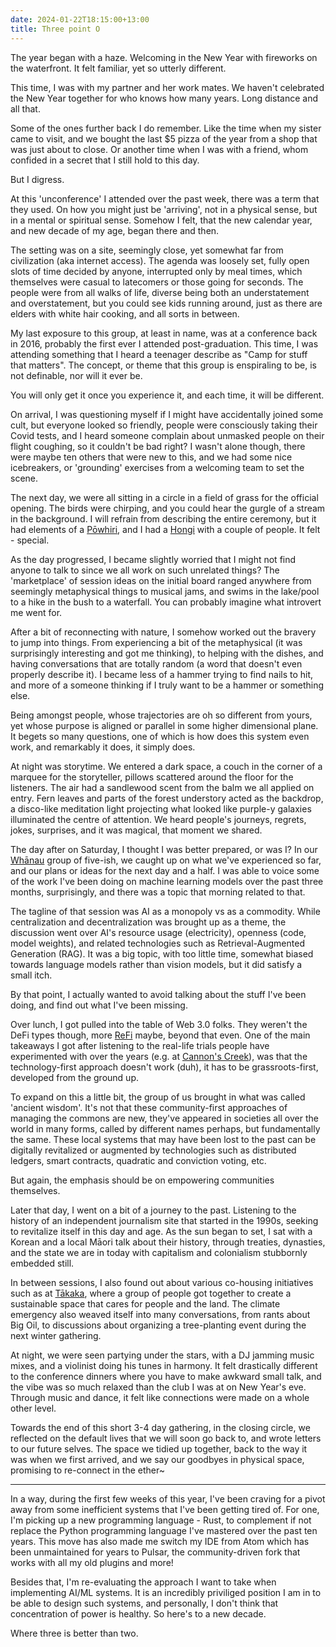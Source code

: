 ```yaml
---
date: 2024-01-22T18:15:00+13:00
title: Three point O
---
```


The year began with a haze.
Welcoming in the New Year with fireworks on the waterfront.
It felt familiar, yet so utterly different.

This time, I was with my partner and her work mates.
We haven't celebrated the New Year together for who knows how many years.
Long distance and all that.

Some of the ones further back I do remember.
Like the time when my sister came to visit, and we bought the last $5 pizza of the year from a shop that was just about to close.
Or another time when I was with a friend, whom confided in a secret that I still hold to this day.

But I digress.

At this 'unconference' I attended over the past week, there was a term that they used.
On how you might just be 'arriving', not in a physical sense, but in a mental or spiritual sense.
Somehow I felt, that the new calendar year, and new decade of my age, began there and then.

The setting was on a site, seemingly close, yet somewhat far from civilization (aka internet access).
The agenda was loosely set, fully open slots of time decided by anyone, interrupted only by meal times, which themselves were casual to latecomers or those going for seconds.
The people were from all walks of life, diverse being both an understatement and overstatement, but you could see kids running around, just as there are elders with white hair cooking, and all sorts in between.

My last exposure to this group, at least in name, was at a conference back in 2016, probably the first ever I attended post-graduation.
This time, I was attending something that I heard a teenager describe as "Camp for stuff that matters".
The concept, or theme that this group is enspiraling to be, is not definable, nor will it ever be.

You will only get it once you experience it, and each time, it will be different.

On arrival, I was questioning myself if I might have accidentally joined some cult, but everyone looked so friendly, people were consciously taking their Covid tests, and I heard someone complain about unmasked people on their flight coughing, so it couldn't be bad right?
I wasn't alone though, there were maybe ten others that were new to this, and we had some nice icebreakers, or 'grounding' exercises from a welcoming team to set the scene.

The next day, we were all sitting in a circle in a field of grass for the official opening.
The birds were chirping, and you could hear the gurgle of a stream in the background.
I will refrain from describing the entire ceremony, but it had elements of a [Pōwhiri](https://en.wikipedia.org/wiki/P%C5%8Dwhiri), and I had a [Hongi](https://en.wikipedia.org/wiki/Hongi) with a couple of people.
It felt - special.

As the day progressed, I became slightly worried that I might not find anyone to talk to since we all work on such unrelated things?
The 'marketplace' of session ideas on the initial board ranged anywhere from seemingly metaphysical things to musical jams, and swims in the lake/pool to a hike in the bush to a waterfall.
You can probably imagine what introvert me went for.

After a bit of reconnecting with nature, I somehow worked out the bravery to jump into things.
From experiencing a bit of the metaphysical (it was surprisingly interesting and got me thinking), to helping with the dishes, and having conversations that are totally random (a word that doesn't even properly describe it).
I became less of a hammer trying to find nails to hit, and more of a someone thinking if I truly want to be a hammer or something else.

Being amongst people, whose trajectories are oh so different from yours, yet whose purpose is aligned or parallel in some higher dimensional plane.
It begets so many questions, one of which is how does this system even work, and remarkably it does, it simply does.

At night was storytime.
We entered a dark space, a couch in the corner of a marquee for the storyteller, pillows scattered around the floor for the listeners.
The air had a sandlewood scent from the balm we all applied on entry.
Fern leaves and parts of the forest understory acted as the backdrop, a disco-like meditation light projecting what looked like purple-y galaxies illuminated the centre of attention.
We heard people's journeys, regrets, jokes, surprises, and it was magical, that moment we shared.

The day after on Saturday, I thought I was better prepared, or was I?
In our [Whānau](https://en.wikipedia.org/wiki/Wh%C4%81nau) group of five-ish, we caught up on what we've experienced so far, and our plans or ideas for the next day and a half.
I was able to voice some of the work I've been doing on machine learning models over the past three months, surprisingly, and there was a topic that morning related to that.

The tagline of that session was AI as a monopoly vs as a commodity.
While centralization and decentralization was brought up as a theme, the discussion went over AI's resource usage (electricity), openness (code, model weights), and related technologies such as Retrieval-Augmented Generation (RAG).
It was a big topic, with too little time, somewhat biased towards language models rather than vision models, but it did satisfy a small itch.

By that point, I actually wanted to avoid talking about the stuff I've been doing, and find out what I've been missing.

Over lunch, I got pulled into the table of Web 3.0 folks.
They weren't the DeFi types though, more [ReFi](https://web.archive.org/web/20231023131519/https://ethereum.org/en/refi) maybe, beyond that even.
One of the main takeaways I got after listening to the real-life trials people have experimented with over the years (e.g. at [Cannon's Creek](https://web.archive.org/web/20230925125807/https://www.thewellbeingprotocol.org/post/cannon-coin-trial)), was that the technology-first approach doesn't work (duh), it has to be grassroots-first, developed from the ground up.

To expand on this a little bit, the group of us brought in what was called 'ancient wisdom'.
It's not that these community-first approaches of managing the commons are new, they've appeared in societies all over the world in many forms, called by different names perhaps, but fundamentally the same.
These local systems that may have been lost to the past can be digitally revitalized or augmented by technologies such as distributed ledgers, smart contracts, quadratic and conviction voting, etc.

But again, the emphasis should be on empowering communities themselves.

Later that day, I went on a bit of a journey to the past.
Listening to the history of an independent journalism site that started in the 1990s, seeking to revitalize itself in this day and age.
As the sun began to set, I sat with a Korean and a local Māori talk about their history, through treaties, dynasties, and the state we are in today with capitalism and colonialism stubbornly embedded still.

In between sessions, I also found out about various co-housing initiatives such as at [Tākaka](https://www.takakacohousing.co.nz), where a group of people got together to create a sustainable space that cares for people and the land.
The climate emergency also weaved itself into many conversations, from rants about Big Oil, to discussions about organizing a tree-planting event during the next winter gathering.

At night, we were seen partying under the stars, with a DJ jamming music mixes, and a violinist doing his tunes in harmony.
It felt drastically different to the conference dinners where you have to make awkward small talk, and the vibe was so much relaxed than the club I was at on New Year's eve.
Through music and dance, it felt like connections were made on a whole other level.

Towards the end of this short 3-4 day gathering, in the closing circle, we reflected on the default lives that we will soon go back to, and wrote letters to our future selves.
The space we tidied up together, back to the way it was when we first arrived, and we say our goodbyes in physical space, promising to re-connect in the ether~

---

In a way, during the first few weeks of this year, I've been craving for a pivot away from some inefficient systems that I've been getting tired of.
For one, I'm picking up a new programming language - Rust, to complement if not replace the Python programming language I've mastered over the past ten years.
This move has also made me switch my IDE from Atom which has been unmaintained for years to Pulsar, the community-driven fork that works with all my old plugins and more!

Besides that, I'm re-evaluating the approach I want to take when implementing AI/ML systems.
It is an incredibly priviliged position I am in to be able to design such systems, and personally, I don't think that concentration of power is healthy.
So here's to a new decade.

Where three is better than two.
